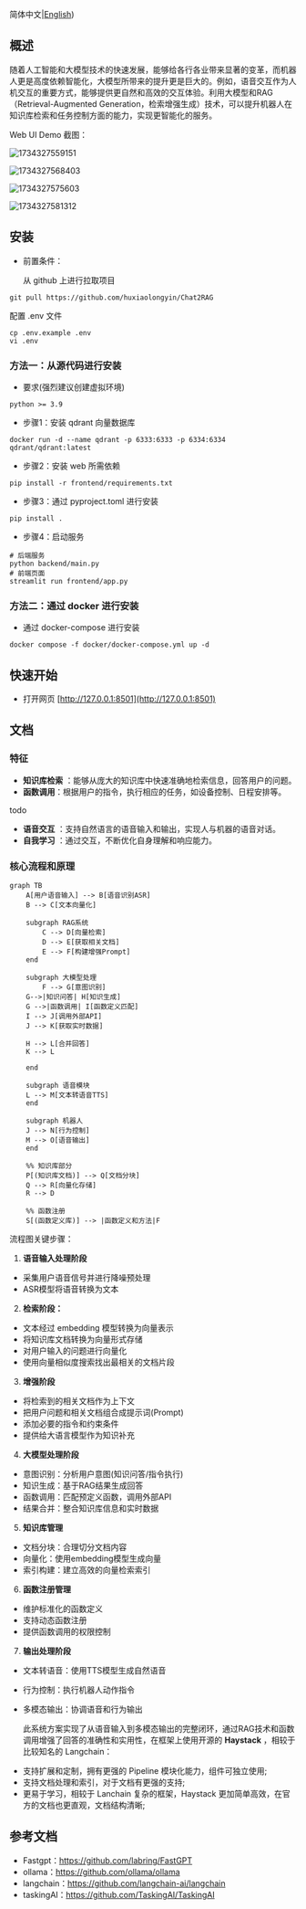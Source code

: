 简体中文|[English](./README.md))

## 概述

随着人工智能和大模型技术的快速发展，能够给各行各业带来显著的变革，而机器人更是高度依赖智能化，大模型所带来的提升更是巨大的。例如，语音交互作为人机交互的重要方式，能够提供更自然和高效的交互体验。利用大模型和RAG（Retrieval-Augmented Generation，检索增强生成）技术，可以提升机器人在知识库检索和任务控制方面的能力，实现更智能化的服务。

Web UI Demo 截图：

![1734327559151](image/README/1734327559151.png)

![1734327568403](image/README/1734327568403.png)

![1734327575603](image/README/1734327575603.png)

![1734327581312](image/README/1734327581312.png)

## 安装

- 前置条件：

  从 github 上进行拉取项目

```shell
git pull https://github.com/huxiaolongyin/Chat2RAG
```

  配置 .env 文件

```shell
cp .env.example .env
vi .env
```

### 方法一：从源代码进行安装

- 要求(强烈建议创建虚拟环境)

```shell
python >= 3.9
```

- 步骤1：安装 qdrant 向量数据库

```shell
docker run -d --name qdrant -p 6333:6333 -p 6334:6334 qdrant/qdrant:latest
```

- 步骤2：安装 web 所需依赖

```shell
pip install -r frontend/requirements.txt
```

- 步骤3：通过 pyproject.toml 进行安装

```shell
pip install .
```

- 步骤4：启动服务
```shell
# 后端服务
python backend/main.py
# 前端页面
streamlit run frontend/app.py
```
### 方法二：通过 docker 进行安装

- 通过 docker-compose 进行安装

```shell
docker compose -f docker/docker-compose.yml up -d
```

## 快速开始

- 打开网页 [http://127.0.0.1:8501](http://127.0.0.1:8501)

## 文档

### 特征

* **知识库检索** ：能够从庞大的知识库中快速准确地检索信息，回答用户的问题。
* **函数调用**：根据用户的指令，执行相应的任务，如设备控制、日程安排等。

todo

* **语音交互** ：支持自然语言的语音输入和输出，实现人与机器的语音对话。
* **自我学习** ：通过交互，不断优化自身理解和响应能力。

### 核心流程和原理

```mermaid
graph TB
    A[用户语音输入] --> B[语音识别ASR]
    B --> C[文本向量化]
  
    subgraph RAG系统
        C --> D[向量检索]
        D --> E[获取相关文档]
        E --> F[构建增强Prompt]
    end
  
    subgraph 大模型处理
        F --> G[意图识别]
	G-->|知识问答| H[知识生成]
	G -->|函数调用| I[函数定义匹配]
	I --> J[调用外部API]
	J --> K[获取实时数据]

	H --> L[合并回答]
	K --> L

    end
  
    subgraph 语音模块
	L --> M[文本转语音TTS]
    end

    subgraph 机器人
	J --> N[行为控制]
	M --> O[语音输出]
    end

    %% 知识库部分
    P[(知识库文档)] --> Q[文档分块]
    Q --> R[向量化存储]
    R --> D

    %% 函数注册
    S[(函数定义库)] --> |函数定义和方法|F

```

流程图关键步骤：

1. **语音输入处理阶段**

* 采集用户语音信号并进行降噪预处理
* ASR模型将语音转换为文本

2. **检索阶段：**

* 文本经过 embedding 模型转换为向量表示
* 将知识库文档转换为向量形式存储
* 对用户输入的问题进行向量化
* 使用向量相似度搜索找出最相关的文档片段

3. **增强阶段**

* 将检索到的相关文档作为上下文
* 把用户问题和相关文档组合成提示词(Prompt)
* 添加必要的指令和约束条件
* 提供给大语言模型作为知识补充

4. **大模型处理阶段**

* 意图识别：分析用户意图(知识问答/指令执行)
* 知识生成：基于RAG结果生成回答
* 函数调用：匹配预定义函数，调用外部API
* 结果合并：整合知识库信息和实时数据

5. **知识库管理**

* 文档分块：合理切分文档内容
* 向量化：使用embedding模型生成向量
* 索引构建：建立高效的向量检索索引

6. **函数注册管理**

* 维护标准化的函数定义
* 支持动态函数注册
* 提供函数调用的权限控制

7. **输出处理阶段**

* 文本转语音：使用TTS模型生成自然语音
* 行为控制：执行机器人动作指令
* 多模态输出：协调语音和行为输出

  此系统方案实现了从语音输入到多模态输出的完整闭环，通过RAG技术和函数调用增强了回答的准确性和实用性，在框架上使用开源的 **Haystack** ，相较于比较知名的 Langchain：

- 支持扩展和定制，拥有更强的 Pipeline 模块化能力，组件可独立使用;
- 支持文档处理和索引，对于文档有更强的支持;
- 更易于学习，相较于 Lanchain 复杂的框架，Haystack 更加简单高效，在官方的文档也更直观，文档结构清晰;

## 参考文档

- Fastgpt：https://github.com/labring/FastGPT
- ollama：https://github.com/ollama/ollama
- langchain：https://github.com/langchain-ai/langchain
- taskingAI：https://github.com/TaskingAI/TaskingAI
